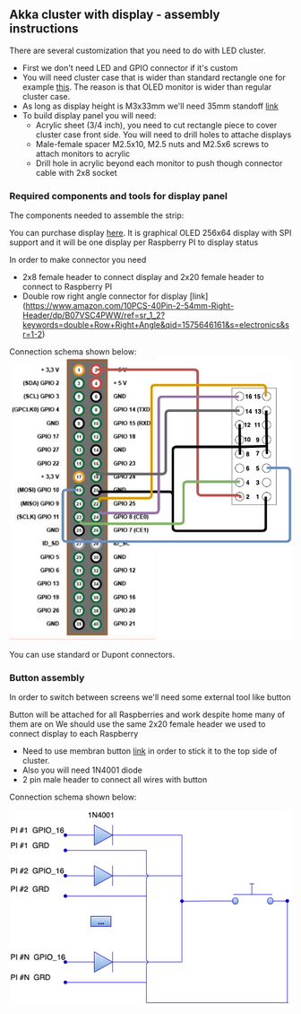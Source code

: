 ## Akka cluster with display - assembly instructions

There are several customization that you need to do with LED cluster.
- First we don't need LED and GPIO connector if it's custom
- You will need cluster case that is wider than standard rectangle one for example [this](https://www.amazon.com/Yahboom-Raspberry-Cluster-6-Layers-Enclosure/dp/B07K72STFB/ref=sr_1_7?crid=2O2A0WII28HLZ&keywords=raspberry+pi+case+cluster&qid=1576013537&sprefix=raspberry+pi+case+%2Caps%2C151&sr=8-7). 
The reason is that OLED monitor is wider than regular cluster case. 
- As long as display height is M3x33mm we'll need 35mm standoff [link](https://www.amazon.com/M3x35mm-Female-Thread-Hexagonal-Standoff/dp/B0799J75K5/ref=sr_1_6?keywords=Spacer+Standoff+35mm&qid=1576013395&sr=8-6)
- To build display panel you will need:
  - Acrylic sheet (3/4 inch), you need to cut rectangle piece to cover cluster case front side. You will need to drill holes to attache displays
  - Male-female spacer M2.5x10, M2.5 nuts and M2.5x6 screws to attach monitors to acrylic
  - Drill hole in acrylic beyond each monitor to push though connector cable with 2x8 socket

### Required components and tools for display panel

The components needed to assemble the strip:

You can purchase display [here](https://www.buydisplay.com/default/white-3-2-inch-arduino-raspberry-pi-oled-display-module-256x64-spi). 
It is graphical OLED 256x64 display with SPI support and it will be one display per Raspberry PI to display status

In order to make connector you need 
- 2x8 female header to connect display and 2x20 female header to connect to Raspberry PI 
- Double row right angle connector for display [link] (https://www.amazon.com/10PCS-40Pin-2-54mm-Right-Header/dp/B07VSC4PWW/ref=sr_1_2?keywords=double+Row+Right+Angle&qid=1575646161&s=electronics&sr=1-2)

Connection schema shown below:
![](images/display-connector.png)

You can use standard or Dupont connectors.

### Button assembly

In order to switch between screens we'll need some external tool like button

Button will be attached for all Raspberries and work despite home many of them are on
We should use the same 2x20 female header we used to connect display to each Raspberry

- Need to use membran button [link](https://www.amazon.com/Membrane-Switch-Keyboard-Keypad-40x20x0-8mm/dp/B071W3JF9J/ref=sr_1_15?keywords=MEMBRANE+BUTTON+SWITCH&qid=1575646686&sr=8-15) 
in order to stick it to the top side of cluster. 
- Also you will need 1N4001 diode
- 2 pin male header to connect all wires with button

Connection schema shown below:

![](images/button.png)
